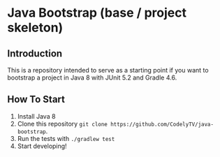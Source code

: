 # Java Bootstrap (base / project skeleton)

## Introduction

This is a repository intended to serve as a starting point if you want to bootstrap a project in Java 8 with JUnit 5.2 and Gradle 4.6.

## How To Start

1. Install Java 8
2. Clone this repository `git clone https://github.com/CodelyTV/java-bootstrap`.
3. Run the tests with `./gradlew test`
4. Start developing!
